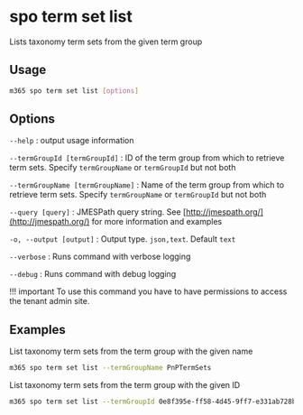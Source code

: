 # spo term set list

Lists taxonomy term sets from the given term group

## Usage

```sh
m365 spo term set list [options]
```

## Options

`--help`
: output usage information

`--termGroupId [termGroupId]`
: ID of the term group from which to retrieve term sets. Specify `termGroupName` or `termGroupId` but not both

`--termGroupName [termGroupName]`
: Name of the term group from which to retrieve term sets. Specify `termGroupName` or `termGroupId` but not both

`--query [query]`
: JMESPath query string. See [http://jmespath.org/](http://jmespath.org/) for more information and examples

`-o, --output [output]`
: Output type. `json,text`. Default `text`

`--verbose`
: Runs command with verbose logging

`--debug`
: Runs command with debug logging

!!! important
    To use this command you have to have permissions to access the tenant admin site.

## Examples

List taxonomy term sets from the term group with the given name

```sh
m365 spo term set list --termGroupName PnPTermSets
```

List taxonomy term sets from the term group with the given ID

```sh
m365 spo term set list --termGroupId 0e8f395e-ff58-4d45-9ff7-e331ab728beb
```